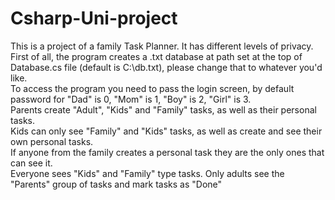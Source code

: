 # Csharp-Uni-project
This is a project of a family Task Planner. It has different levels of privacy.  
First of all, the program creates a .txt database at path set at the top of Database.cs file (default is C:\db.txt), please change that to whatever you'd like.  
To access the program you need to pass the login screen, by default password for "Dad" is 0, "Mom" is 1, "Boy" is 2, "Girl" is 3.  
Parents create "Adult", "Kids" and "Family" tasks, as well as their personal tasks.  
Kids can only see "Family" and "Kids" tasks, as well as create and see their own personal tasks.  
If anyone from the family creates a personal task they are the only ones that can see it.  
Everyone sees "Kids" and "Family" type tasks. Only adults see the "Parents" group of tasks and mark tasks as "Done"  
